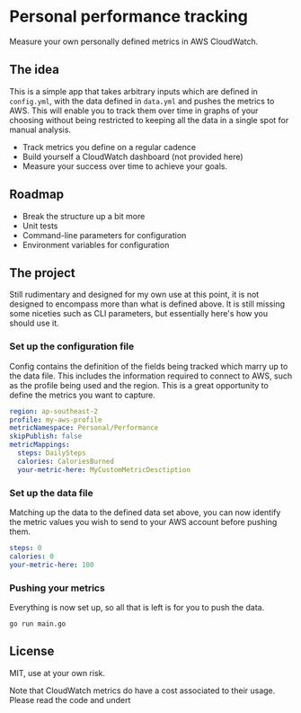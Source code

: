 # Personal performance tracking

Measure your own personally defined metrics in AWS CloudWatch.

## The idea

This is a simple app that takes arbitrary inputs which are defined in `config.yml`, with the data defined in `data.yml`
and pushes the metrics to AWS. This will enable you to track them over time in graphs of your choosing without being
restricted to keeping all the data in a single spot for manual analysis.

* Track metrics you define on a regular cadence
* Build yourself a CloudWatch dashboard (not provided here)
* Measure your success over time to achieve your goals.

## Roadmap

* Break the structure up a bit more
* Unit tests
* Command-line parameters for configuration
* Environment variables for configuration

## The project

Still rudimentary and designed for my own use at this point, it is not designed to encompass more than what is defined
above. It is still missing some niceties such as CLI parameters, but essentially here's how you should use it.

### Set up the configuration file

Config contains the definition of the fields being tracked which marry up to the data file. This includes the information
required to connect to AWS, such as the profile being used and the region. This is a great opportunity to define the
metrics you want to capture.

```yaml
region: ap-southeast-2
profile: my-aws-profile
metricNamespace: Personal/Performance
skipPublish: false
metricMappings:
  steps: DailySteps
  calories: CaloriesBurned
  your-metric-here: MyCustomMetricDesctiption
```

### Set up the data file

Matching up the data to the defined data set above, you can now identify the metric values you wish to send to your
AWS account before pushing them.

```yaml
steps: 0
calories: 0
your-metric-here: 100
```

### Pushing your metrics

Everything is now set up, so all that is left is for you to push the data.

```
go run main.go
```

## License

MIT, use at your own risk.

Note that CloudWatch metrics do have a cost associated to their usage. Please read the code and undert